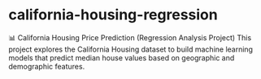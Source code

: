 # california-housing-regression
📊 California Housing Price Prediction (Regression Analysis Project) This project explores the California Housing dataset to build machine learning models that predict median house values based on geographic and demographic features.
